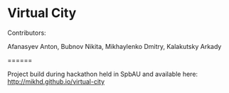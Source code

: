 Virtual City
======

Contributors:

Afanasyev Anton, Bubnov Nikita, Mikhaylenko Dmitry, Kalakutsky Arkady

======

Project build during hackathon held in SpbAU and available here: http://mikhd.github.io/virtual-city
